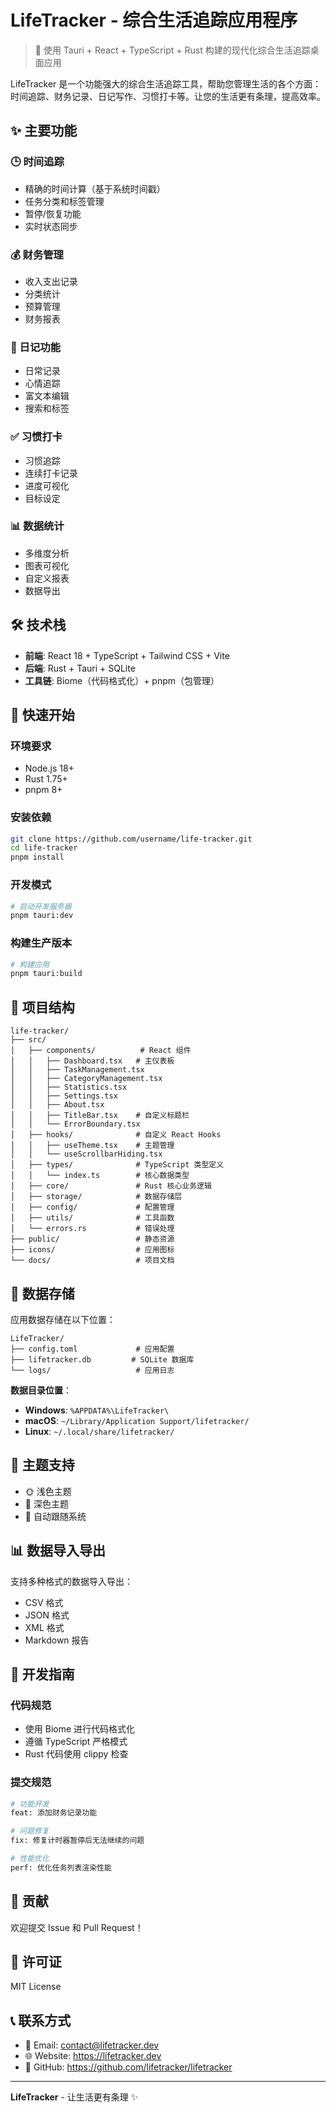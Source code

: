# LifeTracker - 综合生活追踪应用程序

> 🚀 使用 Tauri + React + TypeScript + Rust 构建的现代化综合生活追踪桌面应用

LifeTracker 是一个功能强大的综合生活追踪工具，帮助您管理生活的各个方面：时间追踪、财务记录、日记写作、习惯打卡等。让您的生活更有条理，提高效率。

## ✨ 主要功能

### 🕒 时间追踪
- 精确的时间计算（基于系统时间戳）
- 任务分类和标签管理
- 暂停/恢复功能
- 实时状态同步

### 💰 财务管理
- 收入支出记录
- 分类统计
- 预算管理
- 财务报表

### 📝 日记功能
- 日常记录
- 心情追踪
- 富文本编辑
- 搜索和标签

### ✅ 习惯打卡
- 习惯追踪
- 连续打卡记录
- 进度可视化
- 目标设定

### 📊 数据统计
- 多维度分析
- 图表可视化
- 自定义报表
- 数据导出

## 🛠️ 技术栈

- **前端**: React 18 + TypeScript + Tailwind CSS + Vite
- **后端**: Rust + Tauri + SQLite
- **工具链**: Biome（代码格式化）+ pnpm（包管理）

## 🚀 快速开始

### 环境要求

- Node.js 18+
- Rust 1.75+
- pnpm 8+

### 安装依赖

```bash
git clone https://github.com/username/life-tracker.git
cd life-tracker
pnpm install
```

### 开发模式

```bash
# 启动开发服务器
pnpm tauri:dev
```

### 构建生产版本

```bash
# 构建应用
pnpm tauri:build
```

## 📁 项目结构

```
life-tracker/
├── src/
│   ├── components/          # React 组件
│   │   ├── Dashboard.tsx   # 主仪表板
│   │   ├── TaskManagement.tsx
│   │   ├── CategoryManagement.tsx
│   │   ├── Statistics.tsx
│   │   ├── Settings.tsx
│   │   ├── About.tsx
│   │   ├── TitleBar.tsx    # 自定义标题栏
│   │   └── ErrorBoundary.tsx
│   ├── hooks/              # 自定义 React Hooks
│   │   ├── useTheme.tsx    # 主题管理
│   │   └── useScrollbarHiding.tsx
│   ├── types/              # TypeScript 类型定义
│   │   └── index.ts        # 核心数据类型
│   ├── core/               # Rust 核心业务逻辑
│   ├── storage/            # 数据存储层
│   ├── config/             # 配置管理
│   ├── utils/              # 工具函数
│   └── errors.rs           # 错误处理
├── public/                 # 静态资源
├── icons/                  # 应用图标
└── docs/                   # 项目文档
```

## 💾 数据存储

应用数据存储在以下位置：

```
LifeTracker/
├── config.toml             # 应用配置
├── lifetracker.db         # SQLite 数据库
└── logs/                   # 应用日志
```

**数据目录位置**：
- **Windows**: `%APPDATA%\LifeTracker\`
- **macOS**: `~/Library/Application Support/lifetracker/`
- **Linux**: `~/.local/share/lifetracker/`

## 🎨 主题支持

- 🌞 浅色主题
- 🌙 深色主题
- 🎯 自动跟随系统

## 📊 数据导入导出

支持多种格式的数据导入导出：

- CSV 格式
- JSON 格式
- XML 格式
- Markdown 报告

## 🔧 开发指南

### 代码规范

- 使用 Biome 进行代码格式化
- 遵循 TypeScript 严格模式
- Rust 代码使用 clippy 检查

### 提交规范

```bash
# 功能开发
feat: 添加财务记录功能

# 问题修复
fix: 修复计时器暂停后无法继续的问题

# 性能优化
perf: 优化任务列表渲染性能
```

## 🤝 贡献

欢迎提交 Issue 和 Pull Request！

## 📄 许可证

MIT License

## 📞 联系方式

- 📧 Email: contact@lifetracker.dev
- 🌐 Website: https://lifetracker.dev
- 📱 GitHub: https://github.com/lifetracker/lifetracker

---

**LifeTracker** - 让生活更有条理 ✨